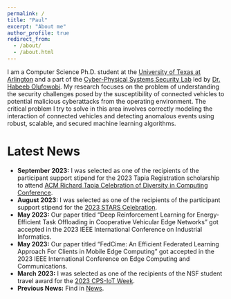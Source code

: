 ```yaml
---
permalink: /
title: "Paul"
excerpt: "About me"
author_profile: true
redirect_from: 
  - /about/
  - /about.html
---
```


I am a Computer Science Ph.D. student at the [University of Texas at Arlington](https://www.uta.edu) and a part of the [Cyber-Physical Systems Security Lab](https://csslab.uta.edu) led by [Dr. Habeeb Olufowobi](https://dipupo.github.io). My research focuses on the problem of understanding the security challenges posed by the susceptibility of connected vehicles to potential malicious cyberattacks from the operating environment. The critical problem I try to solve in this area involves correctly modeling the interaction of connected vehicles and detecting anomalous events using robust, scalable, and secured machine learning algorithms. 

Latest News
=======
- **September 2023:** I was selected as one of the recipients of the participant support stipend for the 2023 Tapia Registration scholarship to attend [ACM Richard Tapia Celebration of Diversity in Computing Conference](https://tapiaconference.cmd-it.org).
- **August 2023:** I was selected as one of the recipients of the participant support stipend for the [2023 STARS Celebration](https://tapiaconference.cmd-it.org).
- **May 2023:** Our paper titled “Deep Reinforcement Learning for Energy-Efficient Task Offloading in Cooperative Vehicular Edge Networks” got accepted in the 2023 IEEE International Conference on Industrial Informatics.
- **May 2023:** Our paper titled “FedCime: An Efficient Federated Learning Approach For Clients in Mobile Edge Computing” got accepted in the 2023 IEEE International Conference on Edge Computing and Communications.
- **March 2023:** I was selected as one of the recipients of the NSF student travel award for the [2023 CPS-IoT Week](https://cps-iot-week2023.cs.utsa.edu).
- **Previous News:** Find in [News](talks.html).
